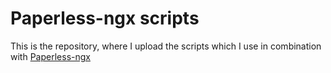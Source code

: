 # Paperless-ngx scripts
This is the repository, where I upload the scripts which I use in combination with [Paperless-ngx](https://paperless-ngx.com/)